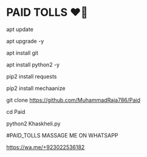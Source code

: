 # PAID TOLLS ❤🙂

apt update

apt upgrade -y

apt install git

apt install python2 -y 

pip2 install requests

pip2 install mechaanize

git clone https://github.com/MuhammadRaja786/Paid

cd Paid

python2 Khaskheli.py

#PAID_TOLLS
MASSAGE ME ON WHATSAPP

https://wa.me/+923022536182
